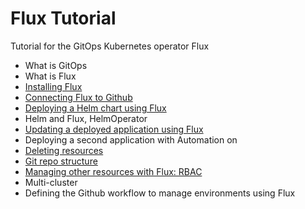 # Flux Tutorial

Tutorial for the GitOps Kubernetes operator Flux

* What is GitOps
* What is Flux
* [Installing Flux](installing.md)
* [Connecting Flux to Github](installing.md)
* [Deploying a Helm chart using Flux](deploy-grafana.md)
* Helm and Flux, HelmOperator
* [Updating a deployed application using Flux](deploy-grafana.md)
* Deploying a second application with Automation on
* [Deleting resources](deleting.md)
* [Git repo structure](git-structure.md)
* [Managing other resources with Flux: RBAC](rbac.md )
* Multi-cluster
* Defining the Github workflow to manage environments using Flux